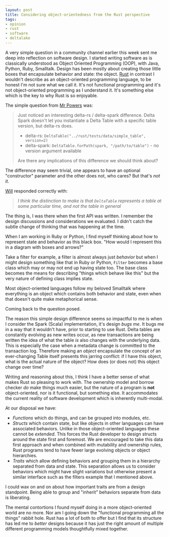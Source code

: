 ```yaml
---
layout: post
title: Considering object-orientedness from the Rust perspective
tags:
- opinion
- rust
- software
- deltalake
---
```


A very simple question in a community channel earlier this week sent me deep
into reflection on software design. I started writing software as is
classically understood as Object Oriented Programming (OOP), with Java, Python, Ruby,
Smalltalk. Design has been mostly about creating those little boxes that
encapsulate behavior and state: the object. [Rust](https://rust-lang.org) in
contrast I wouldn't describe as an object-oriented programming language, to be
honest I'm not sure what we call it. It's not functional programming and it's
not object-oriented programming as I understand it. It's something else which
is the key to why Rust is so enjoyable.

The simple question from [Mr Powers](https://github.com/mrpowers) was:

> Just noticed an interesting delta-rs / delta-spark difference.  Delta Spark doesn't let you instantiate a Delta Table with a specific table version, but delta-rs does.
>
> * delta-rs: `DeltaTable("../rust/tests/data/simple_table", version=2)`
> * delta-spark: `DeltaTable.forPath(spark, "/path/to/table")`  - no version argument available
>
> Are there any implications of this difference we should think about?

The difference may seem trivial, one appears to have an optional "constructor"
parameter and the other does not, who cares? But that's _not it_.

[Will](https://github.com/wjones127) responded correctly with:

> _I think the distinction to make is that `DeltaTable` represents a table at
some particular time, and not the table in general_


The thing is, I was there when the first API was written. I remember the design
discussions and considerations we evaluated. I didn't catch the subtle change
of thinking that was happening at the time.

When I am working in Ruby or Python, I find myself thinking about how to
represent state and behavior as this black box. "How would I represent this in
a diagram with boxes and arrows?"

Take a filter for example, a filter is almost always just _behavior_ but when I
might design something like that in Ruby or Python, `Filter` becomes a base
class which may or may not end up having state too. The base class becomes the
means for describing "things which behave like this" but the very nature of
defining class implies state.

Most object-oriented languages follow my beloved Smalltalk where everything is
an object which contains both behavior and state, even when that doesn't quite
make metaphorical sense.

Coming back to the question posed.

The reason this simple design difference seems so impactful to me is when I
consider the Spark (Scala) implementation, it's design _bugs me_. It bugs me in
a way that it wouldn't have, prior to starting to use Rust. Delta tables are
constantly evolving as new writes occur, as new transactions are being written
the idea of what the table _is_ also changes with the underlying data. This
is especially the case when a metadata change is committed to the transaction
log. Therefore making an _object_ encapsulate the concept of an ever-changing
Table itself presents this jarring conflict: if I have this object, what is the
actual nature of the object? How does (or does not) this object change over
time?

Writing and reasoning about this, I think I have a better sense of what makes
Rust so pleasing to work with. The ownership model and borrow checker _do_ make
things much easier, but the nature of a program is **not** object-oriented, nor
is it functional, but something else. It accommodates the current reality of
software development which is inherently multi-modal.

At our disposal we have:

* _Functions_ which do things, and can be grouped into modules, etc.
* _Structs_ which contain state, but like objects in other languages can have
associated behaviors. Unlike in those object-oriented languages these cannot be
_extended_. This forces the Rust developer to design structs around the state
first and foremost. We are encouraged to take this data first approach and when
combined with mutability and ownership rules, Rust programs tend to have fewer
large evolving objects or object hierarchies.
* _Traits_ which allow defining behaviors and grouping them in a hierarchy
separated from data and state. This separation allows us to consider behaviors
which might have slight variations but otherwise present a similar interface
such as the filters example that I mentioned above.

I could wax on and on about how important traits are from a design standpoint.
Being able to group and "inherit" behaviors separate from data is liberating.

The mental contortions I found myself doing in a more object-oriented world are
no more. Nor am I going down the "functional programming all the things" rabbit
hole. Rust has a lot of both to offer but I find that its structure has led me
to _better_ designs because it has just the right amount of multiple different
programming models thoughtfully mixed together.

